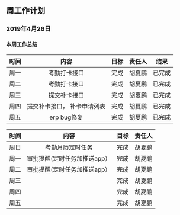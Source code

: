 ## 周工作计划

### 2019年4月26日

#### 本周工作总结

| 时间 |         内容          | 目标 | 责任人 |  结果  |
| :--: | :-------------------: | :--: | :----: | :----: |
| 周一 |        考勤打卡接口         | 完成 | 胡夏鹏 | 已完成 |
| 周二 |        考勤打卡接口         | 完成 | 胡夏鹏 |  已完成  |
| 周三 |        提交补卡接口         | 完成 | 胡夏鹏 | 已完成 |
| 周四 | 提交补卡接口， 补卡申请列表 | 完成 | 胡夏鹏 | 已完成 |
| 周五 |         erp bug修复         | 完成 | 胡夏鹏 | 已完成 |

| 时间 |             内容             | 目标 | 责任人 |
| :--: | :--------------------------: | :--: | :----: |
| 周日 |       考勤月历定时任务       | 完成 | 胡夏鹏 |
| 周一 | 审批提醒(定时任务加推送app） | 完成 | 胡夏鹏 |
| 周二 | 审批提醒(定时任务加推送app） | 完成 | 胡夏鹏 |
| 周三 |                              | 完成 | 胡夏鹏 |
| 周四 |                              | 完成 | 胡夏鹏 |
| 周五 |                              | 完成 | 胡夏鹏 |

